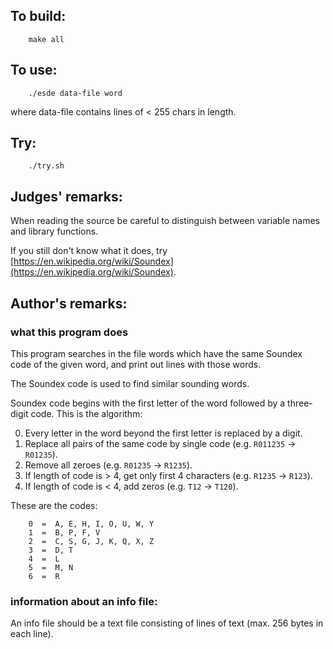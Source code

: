 ## To build:

```<!---sh-->
    make all
```


## To use:

```<!---sh-->
    ./esde data-file word
```

where data-file contains lines of < 255 chars in length.


## Try:

```<!---sh-->
    ./try.sh
```


## Judges' remarks:

When reading the source be careful to distinguish between variable
names and library functions.

If you still don't know what it does, try
[https://en.wikipedia.org/wiki/Soundex](https://en.wikipedia.org/wiki/Soundex).


## Author's remarks:

### what this program does

This program searches in the file words which have the same Soundex code
of the given word, and print out lines with those words.

The Soundex code is used to find similar sounding words.

Soundex code begins with the first letter of the word followed by a
three-digit code. This is the algorithm:

0. Every letter in the word beyond the first letter is replaced by a digit.
1. Replace all pairs of the same code by single code (e.g. `R011235` -> `R01235`).
2. Remove all zeroes (e.g. `R01235` -> `R1235`).
3. If length of code is > 4, get only first 4 characters (e.g. `R1235` -> `R123`).
4. If length of code is < 4, add zeros (e.g. `T12` -> `T120`).

These are the codes:

```
    0  =  A, E, H, I, O, U, W, Y
    1  =  B, P, F, V
    2  =  C, S, G, J, K, Q, X, Z
    3  =  D, T
    4  =  L
    5  =  M, N
    6  =  R
```

### information about an info file:

An info file should be a text file consisting of lines of text (max. 256 bytes
in each line).


<!--

    Copyright © 1984-2024 by Landon Curt Noll. All Rights Reserved.

    You are free to share and adapt this file under the terms of this license:

	Creative Commons Attribution-ShareAlike 4.0 International (CC BY-SA 4.0)

    For more information, see:

	https://creativecommons.org/licenses/by-sa/4.0/

-->
